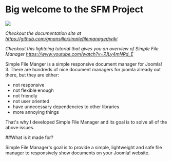 # Big welcome to the SFM Project

![](http://www.simplefilemanager.eu/images/document-touch-intro.png#1)

*Checkout the documentation site at https://github.com/gmansillo/simplefilemanager/wiki*  

*Checkout this lightning tutorial that gives you an overview of Simple File Manager https://www.youtube.com/watch?v=7JLy4mNRd_E*  

Simple File Manger is a simple responsive document manager for Joomla! 3. There are hundreds of nice document managers for joomla already out there, but they are either:

-  not responsive
-  not flexible enough
-  not friendly
-  not user oriented
-  have unnecessary dependencies to other libraries
-  more annoying things

That's why I developed Simple File Manager and its goal is to solve all of the above issues.

##What is it made for?

Simple File Manager's goal is to provide a simple, lightweight and safe file manager to responsively show documents on your Joomla! website. 

